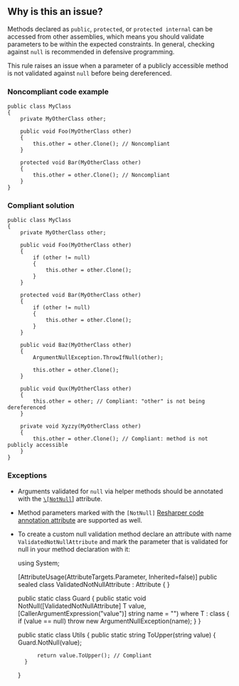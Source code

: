 ## Why is this an issue?
 
Methods declared as `public`, `protected`, or `protected internal` can be accessed from other assemblies, which means you should validate parameters to be within the expected constraints. In general, checking against `null` is recommended in defensive programming.
 
This rule raises an issue when a parameter of a publicly accessible method is not validated against `null` before being dereferenced.
 
### Noncompliant code example

    public class MyClass
    {
        private MyOtherClass other;
    
        public void Foo(MyOtherClass other)
        {
            this.other = other.Clone(); // Noncompliant
        }
    
        protected void Bar(MyOtherClass other)
        {
            this.other = other.Clone(); // Noncompliant
        }
    }

### Compliant solution

    public class MyClass
    {
        private MyOtherClass other;
    
        public void Foo(MyOtherClass other)
        {
            if (other != null)
            {
                this.other = other.Clone();
            }
        }
    
        protected void Bar(MyOtherClass other)
        {
            if (other != null)
            {
                this.other = other.Clone();
            }
        }
    
        public void Baz(MyOtherClass other)
        {
            ArgumentNullException.ThrowIfNull(other);
    
            this.other = other.Clone();
        }
    
        public void Qux(MyOtherClass other)
        {
            this.other = other; // Compliant: "other" is not being dereferenced
        }
    
        private void Xyzzy(MyOtherClass other)
        {
            this.other = other.Clone(); // Compliant: method is not publicly accessible
        }
    }

### Exceptions
 
- Arguments validated for `null` via helper methods should be annotated with the [`\[NotNull`](https://learn.microsoft.com/en-us/dotnet/csharp/language-reference/attributes/nullable-analysis#postconditions-maybenull-and-notnull)] attribute.
- Method parameters marked with the `[NotNull]` [Resharper code annotation
  attribute](https://www.jetbrains.com/help/resharper/Reference__Code_Annotation_Attributes.html#ItemNotNullAttribute) are supported as well.
- To create a custom null validation method declare an attribute with name `ValidatedNotNullAttribute` and mark the parameter that is
  validated for null in your method declaration with it:

    using System;
    
    [AttributeUsage(AttributeTargets.Parameter, Inherited=false)]
    public sealed class ValidatedNotNullAttribute : Attribute { }
    
    public static class Guard
    {
        public static void NotNull<T>([ValidatedNotNullAttribute] T value, [CallerArgumentExpression("value")] string name = "") where T : class
        {
            if (value == null)
                throw new ArgumentNullException(name);
        }
    }
    
    public static class Utils
    {
        public static string ToUpper(string value)
        {
            Guard.NotNull(value);
    
            return value.ToUpper(); // Compliant
        }
    }